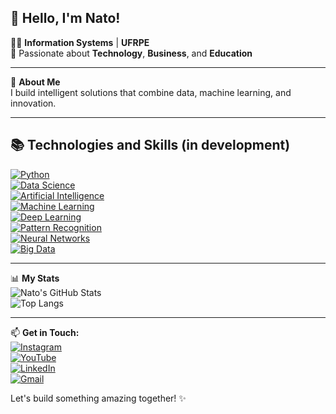 ## 👋 Hello, I'm Nato!

👨‍💻 **Information Systems** | **UFRPE**  
🚀 Passionate about **Technology**, **Business**, and **Education**

---

🌟 **About Me**  
I build intelligent solutions that combine data, machine learning, and innovation.

---

## 📚 Technologies and Skills (in development) 

[![Python](https://img.shields.io/badge/Python-3776AB?style=for-the-badge&logo=python&logoColor=white)](https://www.python.org/)  
[![Data Science](https://img.shields.io/badge/Data%20Science-FF6F00?style=for-the-badge&logo=databricks&logoColor=white)](#)  
[![Artificial Intelligence](https://img.shields.io/badge/Artificial%20Intelligence-2F74C0?style=for-the-badge&logo=openai&logoColor=white)](#)  
[![Machine Learning](https://img.shields.io/badge/Machine%20Learning-F7931E?style=for-the-badge&logo=tensorflow&logoColor=white)](https://www.tensorflow.org/)  
[![Deep Learning](https://img.shields.io/badge/Deep%20Learning-FF2D20?style=for-the-badge&logo=pytorch&logoColor=white)](https://pytorch.org/)  
[![Pattern Recognition](https://img.shields.io/badge/Pattern%20Recognition-4B8BBE?style=for-the-badge&logo=scipy&logoColor=white)](#)  
[![Neural Networks](https://img.shields.io/badge/Neural%20Networks-5A29E4?style=for-the-badge&logo=keras&logoColor=white)](https://keras.io/)  
[![Big Data](https://img.shields.io/badge/Big%20Data-FF0000?style=for-the-badge&logo=apache&logoColor=white)](https://hadoop.apache.org/)  

---

📊 **My Stats**  
![Nato's GitHub Stats](https://github-readme-stats.vercel.app/api?username=dsnato&show_icons=true&theme=radical)  
![Top Langs](https://github-readme-stats.vercel.app/api/top-langs/?username=dsnato&layout=compact&theme=radical)

---

📫 **Get in Touch:**  
[![Instagram](https://img.shields.io/badge/Instagram-E4405F?style=for-the-badge&logo=instagram&logoColor=white)](https://www.instagram.com/ds.nato)  
[![YouTube](https://img.shields.io/badge/YouTube-FF0000?style=for-the-badge&logo=youtube&logoColor=white)](SEU_LINK_DO_YOUTUBE_AQUI)  
[![LinkedIn](https://img.shields.io/badge/LinkedIn-0077B5?style=for-the-badge&logo=linkedin&logoColor=white)](https://www.linkedin.com/in/dsnato/)  
[![Gmail](https://img.shields.io/badge/Gmail-D14836?style=for-the-badge&logo=gmail&logoColor=white)](mailto:datasciencenato@gmail.com) 

Let's build something amazing together! ✨
